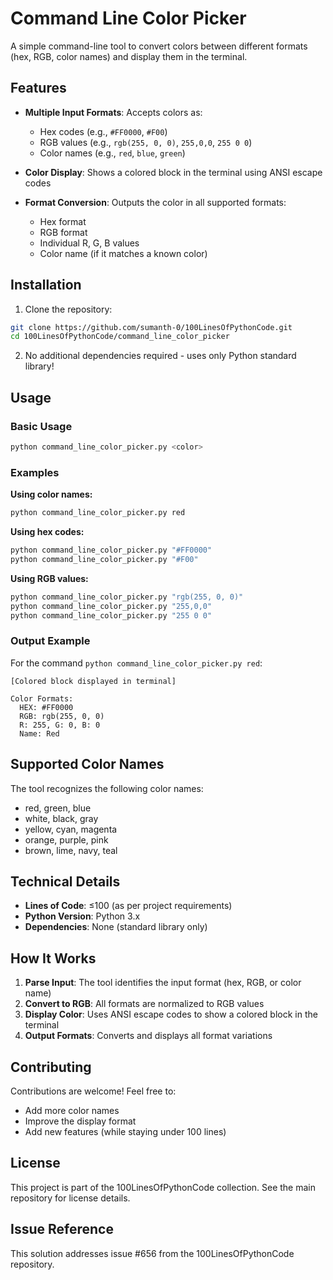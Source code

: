 # Command Line Color Picker

A simple command-line tool to convert colors between different formats (hex, RGB, color names) and display them in the terminal.

## Features

- **Multiple Input Formats**: Accepts colors as:
  - Hex codes (e.g., `#FF0000`, `#F00`)
  - RGB values (e.g., `rgb(255, 0, 0)`, `255,0,0`, `255 0 0`)
  - Color names (e.g., `red`, `blue`, `green`)

- **Color Display**: Shows a colored block in the terminal using ANSI escape codes

- **Format Conversion**: Outputs the color in all supported formats:
  - Hex format
  - RGB format
  - Individual R, G, B values
  - Color name (if it matches a known color)

## Installation

1. Clone the repository:
```bash
git clone https://github.com/sumanth-0/100LinesOfPythonCode.git
cd 100LinesOfPythonCode/command_line_color_picker
```

2. No additional dependencies required - uses only Python standard library!

## Usage

### Basic Usage

```bash
python command_line_color_picker.py <color>
```

### Examples

**Using color names:**
```bash
python command_line_color_picker.py red
```

**Using hex codes:**
```bash
python command_line_color_picker.py "#FF0000"
python command_line_color_picker.py "#F00"
```

**Using RGB values:**
```bash
python command_line_color_picker.py "rgb(255, 0, 0)"
python command_line_color_picker.py "255,0,0"
python command_line_color_picker.py "255 0 0"
```

### Output Example

For the command `python command_line_color_picker.py red`:

```
[Colored block displayed in terminal]

Color Formats:
  HEX: #FF0000
  RGB: rgb(255, 0, 0)
  R: 255, G: 0, B: 0
  Name: Red
```

## Supported Color Names

The tool recognizes the following color names:
- red, green, blue
- white, black, gray
- yellow, cyan, magenta
- orange, purple, pink
- brown, lime, navy, teal

## Technical Details

- **Lines of Code**: ≤100 (as per project requirements)
- **Python Version**: Python 3.x
- **Dependencies**: None (standard library only)

## How It Works

1. **Parse Input**: The tool identifies the input format (hex, RGB, or color name)
2. **Convert to RGB**: All formats are normalized to RGB values
3. **Display Color**: Uses ANSI escape codes to show a colored block in the terminal
4. **Output Formats**: Converts and displays all format variations

## Contributing

Contributions are welcome! Feel free to:
- Add more color names
- Improve the display format
- Add new features (while staying under 100 lines)

## License

This project is part of the 100LinesOfPythonCode collection. See the main repository for license details.

## Issue Reference

This solution addresses issue #656 from the 100LinesOfPythonCode repository.
